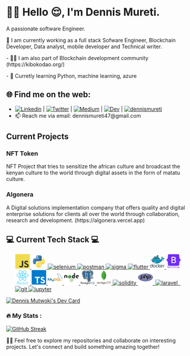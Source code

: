 <!DOCTYPE html>
<html lang="en">
<head>
  <meta charset="UTF-8">
  <meta name="viewport" content="width=device-width, initial-scale=1.0">
</head>
<body>

  <h1>👋🏽 Hello 😌, I'm Dennis Mureti.</h1>

  <p>A passionate software Engineer.</p>
  
  <p> 🔭 I am currently working as a full stack Sofware Engineer, Blockchain Developer, Data analyst, mobile developer and Technical writer.</p>

  <p> - 🧑‍💻 I  am also part of Blockchain development community (https://kibokodao.org/)</p>

  <p> - 🌱 Curretly learning Python, machine learning, azure</p>

  <h2>🌐 Find me on the web:</h2>

  <ul>
    <li> <a href="https://www.linkedin.com/in/dennismutwoki/"><img alt="Linkedin" src="https://img.shields.io/badge/followers-1.9K-blue?color=blue&logo=linkedin"></a> | <a href="https://twitter.com/dennis_mureti"><img alt="Twitter" src="https://img.shields.io/badge/followers-1-blue?color=blue&logo=twitter"></a> | <a href="https://medium.com/@dennismureti47"><img alt="Medium" src="https://img.shields.io/badge/medium-40+-lightgrey?color=lightgrey&logo=medium"></a> |  <a href="https://dev.to/dennismureti"><img alt="Dev" src="https://img.shields.io/badge/dev+-lightgrey?color=lightgrey&logo=dev"></a> | <a href="https://dennismureti-jyqq459lg-dennis-mureti.vercel.app/"><img alt="dennismureti" src="https://img.shields.io/badge/dennismureti+-lightgrey?color=lightgrey&logo=dev"></a>
    <li>📫 Reach me via email: dennismureti47@gmail.com</li>
  </ul>

  <h2>Current Projects</h2>

  <h3>NFT Token</h3>
  <p>NFT Project that tries to sensitize the african culture and broadcast the kenyan culture to the world through digital assets in the form of matatu culture.</p>

  <h3>Algonera</h3>
  <p>A Digital solutions implementation company that offers quality and digital enterprise solutions for clients all over the world through collaboration, research and development. (https://algonera.vercel.app) </p>

  <h2>💻 Current Tech Stack 💻 </h2>

  <ul>
    <p align="left">
  <a href="https://developer.mozilla.org/en-US/docs/Web/JavaScript" target="_blank" rel="noreferrer">
    <img src="https://raw.githubusercontent.com/devicons/devicon/master/icons/javascript/javascript-original.svg" alt="javascript" width="40" height="40"/>
  </a>
  <a href="https://www.python.org" target="_blank" rel="noreferrer">
    <img src="https://raw.githubusercontent.com/devicons/devicon/master/icons/python/python-original.svg" alt="python" width="40" height="40"/>
  </a>
  <a href="https://www.selenium.dev/" target="_blank" rel="noreferrer">
  <img src="https://upload.wikimedia.org/wikipedia/commons/archive/9/9f/20210927070748%21Selenium_logo.svg" alt="selenium" width="40" height="40"/>
  </a>
  <a href="https://postman.com" target="_blank" rel="noreferrer">
    <img src="https://www.vectorlogo.zone/logos/getpostman/getpostman-icon.svg" alt="postman" width="40" height="40"/>
  </a>
  <a href="https://www.vectorlogo.zone/logos/figma/figma-icon.svg" target="_blank" rel="noreferrer">
    <img src="https://www.vectorlogo.zone/logos/figma/figma-icon.svg" alt="sigma" width="40" height="40"/>
  </a>
  <a href="https://flutter.dev" target="_blank" rel="noreferrer">
    <img src="https://www.vectorlogo.zone/logos/flutterio/flutterio-icon.svg" alt="flutter" width="40" height="40"/>
  </a>
  <a href="https://www.docker.com/" target="_blank" rel="noreferrer">
    <img src="https://raw.githubusercontent.com/devicons/devicon/master/icons/docker/docker-original-wordmark.svg" alt="docker" width="40" height="40"/>
  </a>
  <a href="https://getbootstrap.com" target="_blank" rel="noreferrer">
    <img src="https://raw.githubusercontent.com/devicons/devicon/master/icons/bootstrap/bootstrap-plain-wordmark.svg" alt="bootstrap" width="40" height="40"/>
  </a>
  <a href="https://reactjs.org/" target="_blank" rel="noreferrer">
    <img src="https://raw.githubusercontent.com/devicons/devicon/master/icons/react/react-original-wordmark.svg" alt="react" width="40" height="40"/>
  </a>
  <a href="https://www.typescriptlang.org/" target="_blank" rel="noreferrer">
    <img src="https://raw.githubusercontent.com/devicons/devicon/master/icons/typescript/typescript-original.svg" alt="typescript" width="40" height="40"/>
  </a>
  <a href="https://www.mysql.com/" target="_blank" rel="noreferrer">
    <img src="https://raw.githubusercontent.com/devicons/devicon/master/icons/mysql/mysql-original-wordmark.svg" alt="mysql" width="40" height="40"/>
  </a>
  <a href="https://nodejs.org" target="_blank" rel="noreferrer">
    <img src="https://raw.githubusercontent.com/devicons/devicon/master/icons/nodejs/nodejs-original-wordmark.svg" alt="nodejs" width="40" height="40"/>
  </a>
  <a href="https://www.postgresql.org" target="_blank" rel="noreferrer">
    <img src="https://raw.githubusercontent.com/devicons/devicon/master/icons/postgresql/postgresql-original-wordmark.svg" alt="postgresql" width="40" height="40"/>
  </a>
  <a href="https://www.mongodb.com/" target="_blank" rel="noreferrer">
    <img src="https://raw.githubusercontent.com/devicons/devicon/master/icons/mongodb/mongodb-original-wordmark.svg" alt="mongodb" width="40" height="40"/>
  </a>
  <a href="https://docs.soliditylang.org/" target="_blank" rel="noreferrer">
    <img src="https://www.vectorlogo.zone/logos/ethereum/ethereum-icon.svg" alt="solidity" width="40" height="40"/>
  </a>
  <a href="https://www.php.net/" target="_blank" rel="noreferrer">
    <img src="https://raw.githubusercontent.com/devicons/devicon/master/icons/php/php-original.svg" alt="php" width="40" height="40"/>
  </a>
   <a href="https://laravel.com/" target="_blanc" rel="noreferrer">
   <img src="https://www.vectorlogo.zone/logos/laravel/laravel-ar21.svg" alt="laravel" width="40" height="40"/>
   </a>
  <a href="https://git-scm.com/" target="_blank" rel="noreferrer">
    <img src="https://www.vectorlogo.zone/logos/git-scm/git-scm-icon.svg" alt="git" width="40" height="40"/>
  </a>
  <a href="https://jupyter.org/" target="_blank" rel="noreferrer">
    <img src="https://www.vectorlogo.zone/logos/jupyter/jupyter-icon.svg" alt="jupyter" width="40" height="40"/>
  </a>
</p>


  </ul>

  <a href="https://app.daily.dev/dennismutwoki"><img src="https://api.daily.dev/devcards/885d5e57c87944119136eb8c68237873.png?r=n3d" width="400" alt="Dennis Mutwoki's Dev Card"/></a>

  ### :fire: My Stats :

[![GitHub Streak](https://github-readme-streak-stats.herokuapp.com?user=dennis-mureti&theme=onedark)](https://git.io/streak-stats)
  <p>👨‍💻 Feel free to explore my repositories and collaborate on interesting projects. Let's connect and build something amazing together! </p>

</body>
</html>

